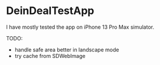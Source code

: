 # DeinDealTestApp

I have mostly tested the app on iPhone 13 Pro Max simulator.

TODO:
- handle safe area better in landscape mode
- try cache from SDWebImage
